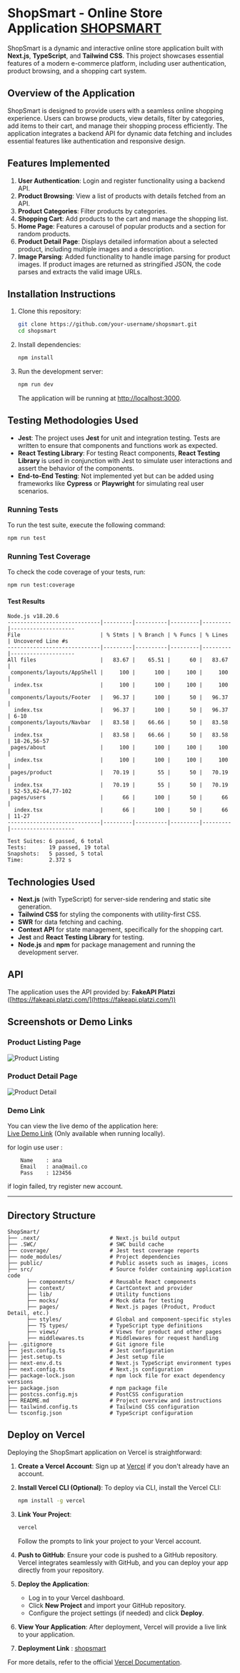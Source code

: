 # ShopSmart - Online Store Application [SHOPSMART](https://online-shopsmart.vercel.app/)

ShopSmart is a dynamic and interactive online store application built with **Next.js**, **TypeScript**, and **Tailwind CSS**. This project showcases essential features of a modern e-commerce platform, including user authentication, product browsing, and a shopping cart system.

## Overview of the Application

ShopSmart is designed to provide users with a seamless online shopping experience. Users can browse products, view details, filter by categories, add items to their cart, and manage their shopping process efficiently. The application integrates a backend API for dynamic data fetching and includes essential features like authentication and responsive design.

## Features Implemented

1. **User Authentication**: Login and register functionality using a backend API.
2. **Product Browsing**: View a list of products with details fetched from an API.
3. **Product Categories**: Filter products by categories.
4. **Shopping Cart**: Add products to the cart and manage the shopping list.
5. **Home Page**: Features a carousel of popular products and a section for random products.
6. **Product Detail Page**: Displays detailed information about a selected product, including multiple images and a description.
7. **Image Parsing**: Added functionality to handle image parsing for product images. If product images are returned as stringified JSON, the code parses and extracts the valid image URLs.

## Installation Instructions

1. Clone this repository:

   ```bash
   git clone https://github.com/your-username/shopsmart.git
   cd shopsmart
   ```

2. Install dependencies:

   ```bash
   npm install
   ```

3. Run the development server:

   ```bash
   npm run dev
   ```

   The application will be running at [http://localhost:3000](http://localhost:3000).

## Testing Methodologies Used

- **Jest**: The project uses **Jest** for unit and integration testing. Tests are written to ensure that components and functions work as expected.
- **React Testing Library**: For testing React components, **React Testing Library** is used in conjunction with Jest to simulate user interactions and assert the behavior of the components.
- **End-to-End Testing**: Not implemented yet but can be added using frameworks like **Cypress** or **Playwright** for simulating real user scenarios.

### Running Tests

To run the test suite, execute the following command:

```bash
npm run test
```

### Running Test Coverage

To check the code coverage of your tests, run:

```bash
npm run test:coverage
```

#### Test Results

```plaintext
Node.js v18.20.6
-----------------------------|---------|----------|---------|---------|--------------------
File                         | % Stmts | % Branch | % Funcs | % Lines | Uncovered Line #s
-----------------------------|---------|----------|---------|---------|--------------------
All files                    |   83.67 |    65.51 |      60 |   83.67 |
 components/layouts/AppShell |     100 |      100 |     100 |     100 |
  index.tsx                  |     100 |      100 |     100 |     100 |
 components/layouts/Footer   |   96.37 |      100 |      50 |   96.37 |
  index.tsx                  |   96.37 |      100 |      50 |   96.37 | 6-10
 components/layouts/Navbar   |   83.58 |    66.66 |      50 |   83.58 |
  index.tsx                  |   83.58 |    66.66 |      50 |   83.58 | 18-26,56-57
 pages/about                 |     100 |      100 |     100 |     100 |
  index.tsx                  |     100 |      100 |     100 |     100 |
 pages/product               |   70.19 |       55 |      50 |   70.19 |
  index.tsx                  |   70.19 |       55 |      50 |   70.19 | 52-53,62-64,77-102
 pages/users                 |      66 |      100 |      50 |      66 |
  index.tsx                  |      66 |      100 |      50 |      66 | 11-27
-----------------------------|---------|----------|---------|---------|--------------------

Test Suites: 6 passed, 6 total
Tests:       19 passed, 19 total
Snapshots:   5 passed, 5 total
Time:        2.372 s
```

## Technologies Used

- **Next.js** (with TypeScript) for server-side rendering and static site generation.
- **Tailwind CSS** for styling the components with utility-first CSS.
- **SWR** for data fetching and caching.
- **Context API** for state management, specifically for the shopping cart.
- **Jest** and **React Testing Library** for testing.
- **Node.js** and **npm** for package management and running the development server.

## API

The application uses the API provided by: **FakeAPI Platzi** ([https://fakeapi.platzi.com/](https://fakeapi.platzi.com/))

## Screenshots or Demo Links

### Product Listing Page

![Product Listing](public/images/product-listing.png)

### Product Detail Page

![Product Detail](public/images/product-detail.png)

### Demo Link

You can view the live demo of the application here:  
[Live Demo Link](http://localhost:3000) (Only available when running locally).

for login use user :

```
    Name    : ana
    Email   : ana@mail.co
    Pass    : 123456
```

if login failed, try register new account.

---

## Directory Structure

```
ShopSmart/
├── .next/                      # Next.js build output
├── .SWC/                       # SWC build cache
├── coverage/                   # Jest test coverage reports
├── node_modules/               # Project dependencies
├── public/                     # Public assets such as images, icons
├── src/                        # Source folder containing application code
      ├── components/           # Reusable React components
      ├── context/              # CartContext and provider
      ├── lib/                  # Utility functions
      ├── mocks/                # Mock data for testing
      ├── pages/                # Next.js pages (Product, Product Detail, etc.)
      ├── styles/               # Global and component-specific styles
      ├── TS types/             # TypeScript type definitions
      ├── views/                # Views for product and other pages
      ├── middlewares.ts        # Middlewares for request handling
├── .gitignore                  # Git ignore file
├── jest.config.ts              # Jest configuration
├── jest.setup.ts               # Jest setup file
├── next-env.d.ts               # Next.js TypeScript environment types
├── next.config.ts              # Next.js configuration
├── package-lock.json           # npm lock file for exact dependency versions
├── package.json                # npm package file
├── postcss.config.mjs          # PostCSS configuration
├── README.md                   # Project overview and instructions
├── tailwind.config.ts          # Tailwind CSS configuration
└── tsconfig.json               # TypeScript configuration
```

## Deploy on Vercel

Deploying the ShopSmart application on Vercel is straightforward:

1. **Create a Vercel Account**: Sign up at [Vercel](https://vercel.com/) if you don't already have an account.

2. **Install Vercel CLI (Optional)**: To deploy via CLI, install the Vercel CLI:

   ```bash
   npm install -g vercel
   ```

3. **Link Your Project**:

   ```bash
   vercel
   ```

   Follow the prompts to link your project to your Vercel account.

4. **Push to GitHub**:
   Ensure your code is pushed to a GitHub repository. Vercel integrates seamlessly with GitHub, and you can deploy your app directly from your repository.

5. **Deploy the Application**:

   - Log in to your Vercel dashboard.
   - Click **New Project** and import your GitHub repository.
   - Configure the project settings (if needed) and click **Deploy**.

6. **View Your Application**:
   After deployment, Vercel will provide a live link to your application.

7. **Deployment Link** : [shopsmart](https://online-shopsmart.vercel.app/)

For more details, refer to the official [Vercel Documentation](https://vercel.com/docs).
